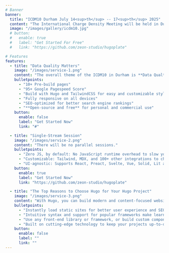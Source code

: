 ```yaml
---
# Banner
banner:
  title: "ICDM10 Durham July 14<sup>th</sup> -- 17<sup>th</sup> 2025"
  content: "The International Charge Density Meeting will be held in Durham, UK in July 2025."
  image: "/images/gallery/icdm10.jpg"
  # button:
  #   enable: true
  #   label: "Get Started For Free"
  #   link: "https://github.com/zeon-studio/hugoplate"

# Features
features:
  - title: "Data Quality Matters"
    image: "/images/service-1.png"
    content: "The overall theme of the ICDM10 in Durham is **Data Qualtiy** and why it matters."
    bulletpoints:
      - "10+ Pre-build pages"
      - "95+ Google Pagespeed Score"
      - "Build with Hugo and TailwindCSS for easy and customizable styling"
      - "Fully responsive on all devices"
      - "SEO-optimized for better search engine rankings"
      - "**Open-source and free** for personal and commercial use"
    button:
      enable: false
      label: "Get Started Now"
      link: "#"

  - title: "Single-Stream Session"
    image: "/images/service-2.png"
    content: "There will be no parallel sessions."
    bulletpoints:
      - "Zero JS, by default: No JavaScript runtime overhead to slow you down."
      - "Customizable: Tailwind, MDX, and 100+ other integrations to choose from."
      - "UI-agnostic: Supports React, Preact, Svelte, Vue, Solid, Lit and more."
    button:
      enable: true
      label: "Get Started Now"
      link: "https://github.com/zeon-studio/hugoplate"

  - title: "The Top Reasons to Choose Hugo for Your Hugo Project"
    image: "/images/service-3.png"
    content: "With Hugo, you can build modern and content-focused websites without sacrificing performance or ease of use."
    bulletpoints:
      - "Instantly load static sites for better user experience and SEO."
      - "Intuitive syntax and support for popular frameworks make learning and using Hugo a breeze."
      - "Use any front-end library or framework, or build custom components, for any project size."
      - "Built on cutting-edge technology to keep your projects up-to-date with the latest web standards."
    button:
      enable: false
      label: ""
      link: ""
---
```

